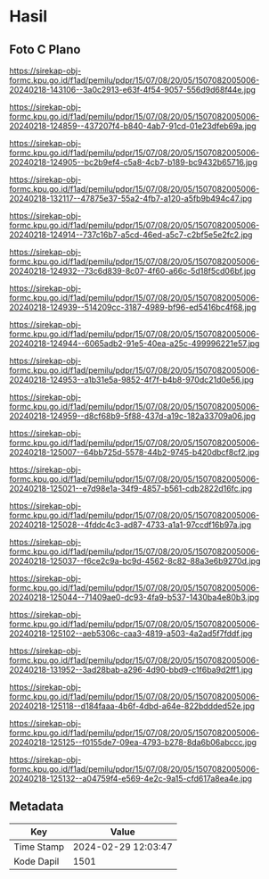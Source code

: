 # Hasil

## Foto C Plano

https://sirekap-obj-formc.kpu.go.id/f1ad/pemilu/pdpr/15/07/08/20/05/1507082005006-20240218-143106--3a0c2913-e63f-4f54-9057-556d9d68f44e.jpg

https://sirekap-obj-formc.kpu.go.id/f1ad/pemilu/pdpr/15/07/08/20/05/1507082005006-20240218-124859--437207f4-b840-4ab7-91cd-01e23dfeb69a.jpg

https://sirekap-obj-formc.kpu.go.id/f1ad/pemilu/pdpr/15/07/08/20/05/1507082005006-20240218-124905--bc2b9ef4-c5a8-4cb7-b189-bc9432b65716.jpg

https://sirekap-obj-formc.kpu.go.id/f1ad/pemilu/pdpr/15/07/08/20/05/1507082005006-20240218-132117--47875e37-55a2-4fb7-a120-a5fb9b494c47.jpg

https://sirekap-obj-formc.kpu.go.id/f1ad/pemilu/pdpr/15/07/08/20/05/1507082005006-20240218-124914--737c16b7-a5cd-46ed-a5c7-c2bf5e5e2fc2.jpg

https://sirekap-obj-formc.kpu.go.id/f1ad/pemilu/pdpr/15/07/08/20/05/1507082005006-20240218-124932--73c6d839-8c07-4f60-a66c-5d18f5cd06bf.jpg

https://sirekap-obj-formc.kpu.go.id/f1ad/pemilu/pdpr/15/07/08/20/05/1507082005006-20240218-124939--514209cc-3187-4989-bf96-ed5416bc4f68.jpg

https://sirekap-obj-formc.kpu.go.id/f1ad/pemilu/pdpr/15/07/08/20/05/1507082005006-20240218-124944--6065adb2-91e5-40ea-a25c-499996221e57.jpg

https://sirekap-obj-formc.kpu.go.id/f1ad/pemilu/pdpr/15/07/08/20/05/1507082005006-20240218-124953--a1b31e5a-9852-4f7f-b4b8-970dc21d0e56.jpg

https://sirekap-obj-formc.kpu.go.id/f1ad/pemilu/pdpr/15/07/08/20/05/1507082005006-20240218-124959--d8cf68b9-5f88-437d-a19c-182a33709a06.jpg

https://sirekap-obj-formc.kpu.go.id/f1ad/pemilu/pdpr/15/07/08/20/05/1507082005006-20240218-125007--64bb725d-5578-44b2-9745-b420dbcf8cf2.jpg

https://sirekap-obj-formc.kpu.go.id/f1ad/pemilu/pdpr/15/07/08/20/05/1507082005006-20240218-125021--e7d98e1a-34f9-4857-b561-cdb2822d16fc.jpg

https://sirekap-obj-formc.kpu.go.id/f1ad/pemilu/pdpr/15/07/08/20/05/1507082005006-20240218-125028--4fddc4c3-ad87-4733-a1a1-97ccdf16b97a.jpg

https://sirekap-obj-formc.kpu.go.id/f1ad/pemilu/pdpr/15/07/08/20/05/1507082005006-20240218-125037--f6ce2c9a-bc9d-4562-8c82-88a3e6b9270d.jpg

https://sirekap-obj-formc.kpu.go.id/f1ad/pemilu/pdpr/15/07/08/20/05/1507082005006-20240218-125044--71409ae0-dc93-4fa9-b537-1430ba4e80b3.jpg

https://sirekap-obj-formc.kpu.go.id/f1ad/pemilu/pdpr/15/07/08/20/05/1507082005006-20240218-125102--aeb5306c-caa3-4819-a503-4a2ad5f7fddf.jpg

https://sirekap-obj-formc.kpu.go.id/f1ad/pemilu/pdpr/15/07/08/20/05/1507082005006-20240218-131952--3ad28bab-a296-4d90-bbd9-c1f6ba9d2ff1.jpg

https://sirekap-obj-formc.kpu.go.id/f1ad/pemilu/pdpr/15/07/08/20/05/1507082005006-20240218-125118--d184faaa-4b6f-4dbd-a64e-822bddded52e.jpg

https://sirekap-obj-formc.kpu.go.id/f1ad/pemilu/pdpr/15/07/08/20/05/1507082005006-20240218-125125--f0155de7-09ea-4793-b278-8da6b06abccc.jpg

https://sirekap-obj-formc.kpu.go.id/f1ad/pemilu/pdpr/15/07/08/20/05/1507082005006-20240218-125132--a04759f4-e569-4e2c-9a15-cfd617a8ea4e.jpg


## Metadata

| Key        | Value               |
| ---------- | ------------------- |
| Time Stamp | 2024-02-29 12:03:47 |
| Kode Dapil | 1501                |



